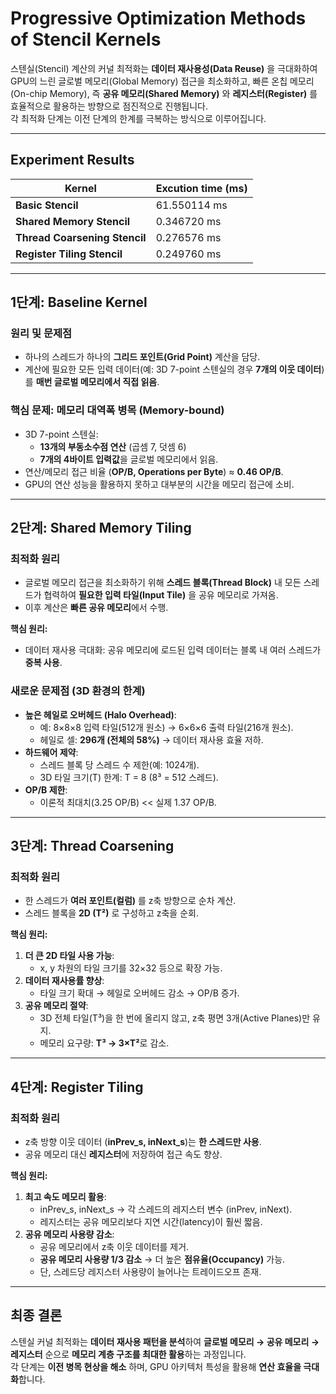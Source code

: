 # Progressive Optimization Methods of Stencil Kernels

스텐실(Stencil) 계산의 커널 최적화는 **데이터 재사용성(Data Reuse)** 을 극대화하여 GPU의 느린 글로벌 메모리(Global Memory) 접근을 최소화하고, 빠른 온칩 메모리(On-chip Memory), 즉 **공유 메모리(Shared Memory)** 와 **레지스터(Register)** 를 효율적으로 활용하는 방향으로 점진적으로 진행됩니다.  
각 최적화 단계는 이전 단계의 한계를 극복하는 방식으로 이루어집니다.

---
## **Experiment Results**
| Kernel                | Excution time (ms) |
|----------------------------|----------------|
| **Basic Stencil**          | 61.550114 ms    |
| **Shared Memory Stencil**  | 0.346720 ms     |
| **Thread Coarsening Stencil** | 0.276576 ms  |
| **Register Tiling Stencil**   | 0.249760 ms  |


---

## **1단계: Baseline Kernel**

### 원리 및 문제점
- 하나의 스레드가 하나의 **그리드 포인트(Grid Point)** 계산을 담당.
- 계산에 필요한 모든 입력 데이터(예: 3D 7-point 스텐실의 경우 **7개의 이웃 데이터**)를 **매번 글로벌 메모리에서 직접 읽음**.

### 핵심 문제: 메모리 대역폭 병목 (Memory-bound)
- 3D 7-point 스텐실:
  - **13개의 부동소수점 연산** (곱셈 7, 덧셈 6)
  - **7개의 4바이트 입력값**을 글로벌 메모리에서 읽음.
- 연산/메모리 접근 비율 (**OP/B, Operations per Byte**) ≈ **0.46 OP/B**.
- GPU의 연산 성능을 활용하지 못하고 대부분의 시간을 메모리 접근에 소비.

---

## **2단계: Shared Memory Tiling**

### 최적화 원리
- 글로벌 메모리 접근을 최소화하기 위해 **스레드 블록(Thread Block)** 내 모든 스레드가 협력하여 **필요한 입력 타일(Input Tile)** 을 공유 메모리로 가져옴.
- 이후 계산은 **빠른 공유 메모리**에서 수행.

**핵심 원리:**  
- 데이터 재사용 극대화: 공유 메모리에 로드된 입력 데이터는 블록 내 여러 스레드가 **중복 사용**.

### 새로운 문제점 (3D 환경의 한계)
- **높은 헤일로 오버헤드 (Halo Overhead)**:
  - 예: 8×8×8 입력 타일(512개 원소) → 6×6×6 출력 타일(216개 원소).
  - 헤일로 셀: **296개 (전체의 58%)** → 데이터 재사용 효율 저하.
- **하드웨어 제약**:
  - 스레드 블록 당 스레드 수 제한(예: 1024개).
  - 3D 타일 크기(T) 한계: T = 8 (8³ = 512 스레드).
- **OP/B 제한**:
  - 이론적 최대치(3.25 OP/B) << 실제 1.37 OP/B.

---

## **3단계: Thread Coarsening**

### 최적화 원리
- 한 스레드가 **여러 포인트(컬럼)** 를 z축 방향으로 순차 계산.
- 스레드 블록을 **2D (T²)** 로 구성하고 z축을 순회.

**핵심 원리:**  
1. **더 큰 2D 타일 사용 가능**:
   - x, y 차원의 타일 크기를 32×32 등으로 확장 가능.  
2. **데이터 재사용률 향상**:
   - 타일 크기 확대 → 헤일로 오버헤드 감소 → OP/B 증가.  
3. **공유 메모리 절약**:
   - 3D 전체 타일(T³)을 한 번에 올리지 않고, z축 평면 3개(Active Planes)만 유지.
   - 메모리 요구량: **T³ → 3×T²**로 감소.

---

## **4단계: Register Tiling**

### 최적화 원리
- z축 방향 이웃 데이터 (**inPrev_s, inNext_s**)는 **한 스레드만 사용**.
- 공유 메모리 대신 **레지스터**에 저장하여 접근 속도 향상.

**핵심 원리:**  
1. **최고 속도 메모리 활용**:
   - inPrev_s, inNext_s → 각 스레드의 레지스터 변수 (inPrev, inNext).
   - 레지스터는 공유 메모리보다 지연 시간(latency)이 훨씬 짧음.
2. **공유 메모리 사용량 감소**:
   - 공유 메모리에서 z축 이웃 데이터를 제거.
   - **공유 메모리 사용량 1/3 감소** → 더 높은 **점유율(Occupancy)** 가능.
   - 단, 스레드당 레지스터 사용량이 늘어나는 트레이드오프 존재.

---

## **최종 결론**
스텐실 커널 최적화는 **데이터 재사용 패턴을 분석**하여 **글로벌 메모리 → 공유 메모리 → 레지스터** 순으로 **메모리 계층 구조를 최대한 활용**하는 과정입니다.  
각 단계는 **이전 병목 현상을 해소** 하며, GPU 아키텍처 특성을 활용해 **연산 효율을 극대화**합니다.
